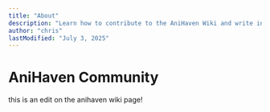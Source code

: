 ```yaml
---
title: "About"
description: "Learn how to contribute to the AniHaven Wiki and write in Markdown"
author: "chris"
lastModified: "July 3, 2025"
---
```


# AniHaven Community

this is an edit on the anihaven wiki page!
